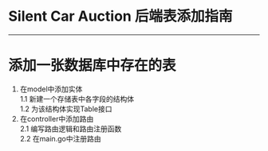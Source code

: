 # Silent Car Auction 后端表添加指南

---

# 添加一张数据库中存在的表
1. 在model中添加实体  
    1.1 新建一个存储表中各字段的结构体  
    1.2 为该结构体实现Table接口  
2. 在controller中添加路由  
    2.1 编写路由逻辑和路由注册函数  
    2.2 在main.go中注册路由  